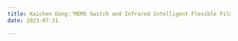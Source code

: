 ```yaml
---
title: Kaichen Dong:"MEMS Switch and Infrared Intelligent Flexible Film Technology based on Vanadium dioxide", keynote report of the academic seminar of Tsinghua University Intelligent Microsystems Team
date: 2023-07-31

---
```


<!--more-->